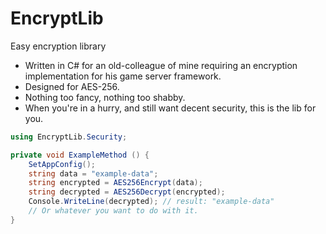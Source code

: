 # EncryptLib
Easy encryption library

- Written in C# for an old-colleague of mine requiring an encryption implementation for his game server framework.
- Designed for AES-256.
- Nothing too fancy, nothing too shabby.
- When you're in a hurry, and still want decent security, this is the lib for you.

```C#
using EncryptLib.Security;

private void ExampleMethod () {
    SetAppConfig();
    string data = "example-data";
    string encrypted = AES256Encrypt(data);
    string decrypted = AES256Decrypt(encrypted);
    Console.WriteLine(decrypted); // result: "example-data"
    // Or whatever you want to do with it.
}
```

